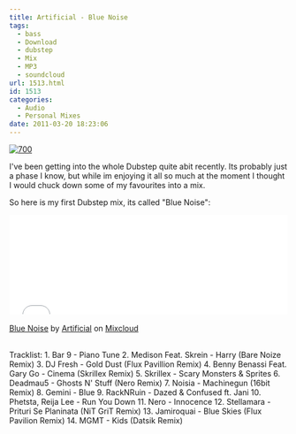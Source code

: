 ```yaml
---
title: Artificial - Blue Noise
tags:
  - bass
  - Download
  - dubstep
  - Mix
  - MP3
  - soundcloud
url: 1513.html
id: 1513
categories:
  - Audio
  - Personal Mixes
date: 2011-03-20 18:23:06
---
```


[![](https://mikecann.co.uk/wp-content/uploads/2011/03/700.png "700")](https://mikecann.co.uk/wp-content/uploads/2011/03/700.png)

I've been getting into the whole Dubstep quite abit recently. Its probably just a phase I know, but while im enjoying it all so much at the moment I thought I would chuck down some of my favourites into a mix.

<!-- more -->

So here is my first Dubstep mix, its called "Blue Noise":

<iframe width="100%" height="180" src="//www.mixcloud.com/widget/iframe/?feed=http%3A%2F%2Fwww.mixcloud.com%2Fmikeysee%2Fartificial-blue-noise%2F&amp;embed_type=widget_standard&amp;embed_uuid=bdf04f16-b8f2-43cf-9bd1-29c446f04a79&amp;hide_tracklist=1&amp;hide_cover=1" frameborder="0"></iframe><div style="clear: both; height: 3px; width: auto;"></div>

[Blue Noise](https://www.mixcloud.com/mikeysee/artificial-blue-noise/?utm_source=widget&amp;utm_medium=web&amp;utm_campaign=base_links&amp;utm_term=resource_link)<span> by </span>[Artificial](https://www.mixcloud.com/mikeysee/?utm_source=widget&amp;utm_medium=web&amp;utm_campaign=base_links&amp;utm_term=profile_link)<span> on </span>[ Mixcloud](https://www.mixcloud.com/?utm_source=widget&utm_medium=web&utm_campaign=base_links&utm_term=homepage_link)

<div style="clear: both; height: 3px; width: auto;"></div>

Tracklist:
1\. Bar 9 - Piano Tune
2\. Medison Feat. Skrein - Harry (Bare Noize Remix)
3\. DJ Fresh - Gold Dust (Flux Pavillion Remix)
4\. Benny Benassi Feat. Gary Go - Cinema (Skrillex Remix)
5\. Skrillex - Scary Monsters &amp; Sprites
6\. Deadmau5 - Ghosts N' Stuff (Nero Remix)
7\. Noisia - Machinegun (16bit Remix)
8\. Gemini - Blue
9\. RackNRuin - Dazed &amp; Confused ft. Jani
10\. Phetsta, Reija Lee - Run You Down
11\. Nero - Innocence
12\. Stellamara - Prituri Se Planinata (NiT GriT Remix)
13\. Jamiroquai - Blue Skies (Flux Pavilion Remix)
14\. MGMT - Kids (Datsik Remix)
